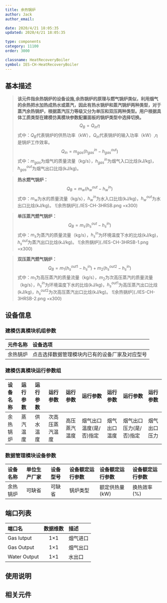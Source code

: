```yaml
---
title: 余热锅炉
author: Jack
author_email:

date: 2020/4/21 18:05:35
updated: 2020/4/21 18:05:35

type: components
category: 11100
order: 3000

classname: HeatRecoveryBoiler
symbol: IES-CH-HeatRecoveryBoiler
---
```

## 基本描述

> **该元件指余热锅炉的设备设施,余热锅炉的原理与燃气锅炉类似，利用烟气的余热把水加热成热水或蒸汽，因此有热水锅炉和蒸汽锅炉两种类型，对于蒸汽余热锅炉，根据蒸汽压力等级又分为单压和双压两种类型。用户根据具体工质类型在建模仿真模块参数配置面板的锅炉类型中选择切换。**
> $$Q_{B} = Q_{in}\eta$$
> 式中：$Q_{B}$代表锅炉的供热功率（kW），$Q_{in}$代表锅炉的输入功率（kW）,η是锅炉工作效率。
> $$Q_{in} = m_{gas}(h_{gas}^{in}-h_{gas}^{out})$$
> 式中：$m_{gas}$为烟气的质量流量（kg/s），$h_{gas}^{in}$为烟气入口比焓(kJ/kg)，$h_{gas}^{out}$为烟气出口比焓(kJ/kg)。

> **热水燃气锅炉：**
> $$Q_{B} = m_w(h_w^{out}-h_w^{in})$$
> 式中：$m_w$为水的质量流量（kg/s），$h_w^{in}$为水入口比焓(kJ/kg)，$h_w^{out}$为水出口比焓(kJ/kg)。
> ![余热锅炉](./IES-CH-3HRSB.png =x300)

> **单压蒸汽燃气锅炉：**
> $$Q_{B} = m_s(h_s^{out}-h_s^{in})$$
> 式中：$m_s$为蒸汽的质量流量（kg/s），$h_s^{in}$为环境温度下水的比焓(kJ/kg)，$h_s^{out}$为蒸汽出口比焓(kJ/kg)。
> ![余热锅炉](./IES-CH-3HRSB-1.png =x300)

> **双压蒸汽燃气锅炉：**
> $$Q_{B} = m_1(h_s^{out1}-h_s^{in})+m_2(h_s^{out2}-h_s^{in})$$
> 式中：$m_1$为高压蒸汽的质量流量（kg/s），$m_2$为次高压蒸汽的质量流量（kg/s），$h_s^{in}$为环境温度下水的比焓(kJ/kg)，$h_s^{out1}$为高压蒸汽出口比焓(kJ/kg)，$h_s^{out2}$为次高压蒸汽出口比焓(kJ/kg)。
> ![余热锅炉](./IES-CH-3HRSB-2.png =x300)

## 设备信息

### 建模仿真模块机组参数
| 元件名称 | 设备选项 |
| :--- | :--- |
| 余热锅炉 |  点击选择数据管理模块内已有的设备厂家及对应型号 |

### 建模仿真模块运行参数组
| 设备名称 |  运行参数  |  运行参数  |  运行参数  |  运行参数  |  运行参数  |  运行参数  |  运行参数  |  运行参数  |
| :--- | :--- | :--- | :--- | :--- | :--- | :--- | :--- | :--- |
| 余热锅炉 |  蒸汽温度  |  供水温度  |  次高压蒸汽温度  |  高压蒸汽温度 | 烟气出口温度(是/否)指定 |  烟气出口温度  | 烟气出口压力(是/否)指定 |  烟气出口压力  |

### 数据管理模块设备参数
| 设备名称 | 单位生产厂家 | 设备型号 | 设备额定运行参数 | 设备额定运行参数 | 设备额定运行参数 |
| :--- | :--- | :--- | :--- | :--- | :--- |
| 余热锅炉 |  可缺省 | 可缺省 | 锅炉类型 | 额定供热量(kW) | 换热效率(%) |

## 端口列表
| 端口名 | 数据维数 | 描述 |
| :--- | :--:  | :--- |
|  Gas Iutput  | 1×1  | 烟气进口  |
|  Gas Output  | 1×1  | 烟气出口  |
|  Water Output  | 1×1  | 水出口  |


## 使用说明



## 相关元件